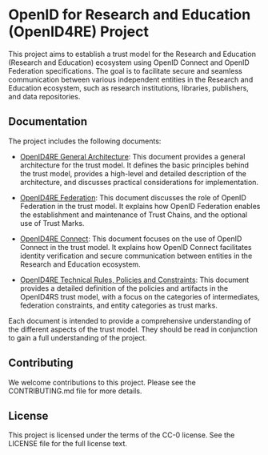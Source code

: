 # OpenID for Research and Education (OpenID4RE) Project

This project aims to establish a trust model for the Research and Education (Research and Education)
ecosystem using OpenID Connect and OpenID Federation specifications.
The goal is to facilitate secure and seamless communication between
various independent entities in the Research and Education ecosystem, such as research institutions,
libraries, publishers, and data repositories.

## Documentation

The project includes the following documents:

- [OpenID4RE General Architecture](./OpenID4RS-General-Architecture.md): This document provides a general architecture for the trust model.
It defines the basic principles behind the trust model, provides a high-level and detailed description of the architecture,
and discusses practical considerations for implementation.

- [OpenID4RE Federation](./OpenID4RS-OpenIDFederation.md): This document discusses the role of OpenID Federation in the trust model.
It explains how OpenID Federation enables the establishment and maintenance of Trust Chains, and the optional use of Trust Marks.

- [OpenID4RE Connect](./OpenID4RS-OpenIDConnect.md): This document focuses on the use of OpenID Connect in the trust model.
It explains how OpenID Connect facilitates identity verification and secure communication between entities in the Research and Education ecosystem.

- [OpenID4RE Technical Rules, Policies and Constraints](./OpenID4RS-Rules-Policies-and-Constraints.md): This document provides a detailed
definition of the policies and artifacts in the OpenID4RS trust model, with a focus on the categories of intermediates,
federation constraints, and entity categories as trust marks.


Each document is intended to provide a comprehensive understanding of the different aspects of the trust model.
They should be read in conjunction to gain a full understanding of the project.

## Contributing

We welcome contributions to this project. Please see the CONTRIBUTING.md file for more details.

## License

This project is licensed under the terms of the CC-0 license. See the LICENSE file for the full license text.
